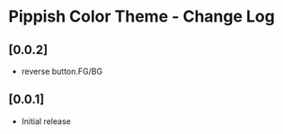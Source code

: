 # Pippish Color Theme - Change Log

## [0.0.2]

- reverse button.FG/BG

## [0.0.1]

- Initial release
